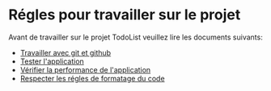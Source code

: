 Régles pour travailler sur le projet
======================================

Avant de travailler sur le projet TodoList veuillez lire les documents suivants:
* [Travailler avec git et github][0]
* [Tester l'application][1]
* [Vérifier la performance de l'application][2]
* [Respecter les régles de formatage du code][3]


[0]:getEtGithub.md
[1]:tests.md
[2]:perfomance.md
[3]:formatage_du_code.md'
